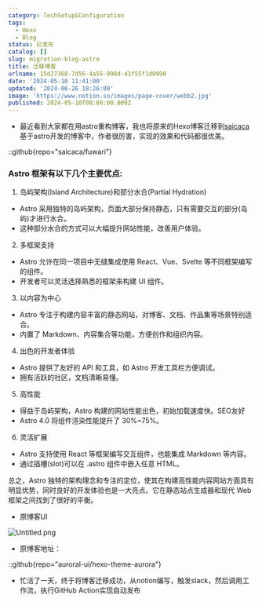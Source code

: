 ```yaml
---
category: TechSetup&Configuration
tags:
  - Hexo
  - Blog
status: 已发布
catalog: []
slug: migration-blog-astro
title: 迁移博客
urlname: 15d27368-7d56-4a55-998d-41f55f1d0998
date: '2024-05-10 11:41:00'
updated: '2024-06-26 18:26:00'
image: 'https://www.notion.so/images/page-cover/webb2.jpg'
published: 2024-05-10T08:00:00.000Z
---
```

- 最近看到大家都在用astro重构博客，我也将原来的Hexo博客迁移到[saicaca](https://github.com/saicaca/fuwari)基于astro开发的博客中，作者很厉害，实现的效果和代码都很优美。

::github{repo="saicaca/fuwari"}


### Astro 框架有以下几个主要优点:



1. 岛屿架构(Island Architecture)和部分水合(Partial Hydration)
- Astro 采用独特的岛屿架构，页面大部分保持静态，只有需要交互的部分(岛屿)才进行水合。
- 这种部分水合的方式可以大幅提升网站性能，改善用户体验。

2. 多框架支持
- Astro 允许在同一项目中无缝集成使用 React、Vue、Svelte 等不同框架编写的组件。
- 开发者可以灵活选择熟悉的框架来构建 UI 组件。

3. 以内容为中心
- Astro 专注于构建内容丰富的静态网站，对博客、文档、作品集等场景特别适合。
- 内置了 Markdown、内容集合等功能，方便创作和组织内容。

4. 出色的开发者体验
- Astro 提供了友好的 API 和工具，如 Astro 开发工具栏方便调试。
- 拥有活跃的社区，文档清晰易懂。

5. 高性能
- 得益于岛屿架构，Astro 构建的网站性能出色，初始加载速度快。SEO友好
- Astro 4.0 将组件渲染性能提升了 30%~75%。

6. 灵活扩展
- Astro 支持使用 React 等框架编写交互组件，也能集成 Markdown 等内容。
- 通过插槽(slot)可以在 .astro 组件中嵌入任意 HTML。

总之，Astro 独特的架构理念和专注的定位，使其在构建高性能内容网站方面具有明显优势，同时良好的开发体验也是一大亮点。它在静态站点生成器和现代 Web 框架之间找到了很好的平衡。

- 原博客UI

![Untitled.png](https://prod-files-secure.s3.us-west-2.amazonaws.com/5d24fe63-e567-4804-86f9-9fdc62e13082/3d59c350-432a-4fb6-a08f-0638fef2026e/Untitled.png?X-Amz-Algorithm=AWS4-HMAC-SHA256&X-Amz-Content-Sha256=UNSIGNED-PAYLOAD&X-Amz-Credential=ASIAZI2LB466S5FM7LDT%2F20250411%2Fus-west-2%2Fs3%2Faws4_request&X-Amz-Date=20250411T054116Z&X-Amz-Expires=3600&X-Amz-Security-Token=IQoJb3JpZ2luX2VjED0aCXVzLXdlc3QtMiJHMEUCIGIjuWH1xo59DlrzkF1vQIShWh5FjjIWDhBKa3V%2Bc%2BpDAiEAuBgu1v2D%2BymORHWMzSf93osiO%2FZwBBsD%2FMy8I%2BMoWIUqiAQItv%2F%2F%2F%2F%2F%2F%2F%2F%2F%2FARAAGgw2Mzc0MjMxODM4MDUiDFl7tKnlgwAGtuXaeyrcA4EwRFwBYA290GMAM9cU6T4tSqGKn3znaa4ECPUx%2Fixy0p%2FUylbg4iBn04HpJwURyRUQTZaJJo%2BU6idE1ywskHNioon7IxrS6OsIXFmcesYTKLCk9ghWpv4Oqbnlddky6qyvCpZaIG%2B4qBR4dKLExO66zb%2B5Zp%2FDN%2FwKqqHEcnP3BaFjuOVLUHrrkp0Bi%2FA7NW2mYk8y%2BMO%2F9GcoQEw%2FLAhfT3D2jx2H5vzGT6xKmF%2Bv%2FH8q6DIgAmyQ58Qbe0eJ4feZfNqxfdOW01VgWIhsOqa33C7nnneL018f3Xa5%2BdPYB2Xg%2Fv9yuSmy%2BOC%2BnROgEur5Zp4e8B39kNuCsQQq7OLzKhsfXJ82Fk7H9BjxNoQPHliNqi91zZDbGL0Zukkg8diTJl03ua5FMBwZw8%2F3nnEFS3bbaRP91Xsy8PynUZzSY%2BrSyLdYLuQrzu0OXYx9ZcOdT%2BU%2FjkivqaMO8%2BMAVsaK%2FzxyZAWAUMHy8w8uAPH7S%2F0Od6OSTHCZLnRH%2BCugn0wR9oQhAPa3GQpg163w%2BDmUsWhwK1RgEmJSzOzLmPVLNbX8bZjURa50ZpzQKc7nkpgnGNDAY%2BHcCWRYA4FU8hu%2F0RClRkoPmifqmMViVbBOF9NzERSgZGvJDMWVMKPC4r8GOqUB4jns3hHkRKqekf89xIKXe5N9sdWPvua41kdEjGVMOHVT%2BuFn%2F1jQAq4uyMI3%2FLA0KetmVR%2FuiuPsFRcC9TruLMPCWuan87UAhJtFHKhtaxJnXPY2ihN1ZKyNzKBJlnA%2B7N3IP5uTG%2BOXdHxUDMn6l3mPpqB%2BJSyK%2FgCuo9HlgsMBXsQg8nXd%2B%2B89zPNjc7mC8wkrVF4LoKNpD4bME5Kdu1q5l9Bz&X-Amz-Signature=f001ca7edda57eab06815a96cb252138de61eed6472efebe18e2ccfaf6a54431&X-Amz-SignedHeaders=host&x-id=GetObject)

- 原博客地址：

::github{repo="auroral-ui/hexo-theme-aurora"}

- 忙活了一天，终于将博客迁移成功，从notion编写，触发slack，然后调用工作流，执行GitHub Action实现自动发布
